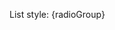 <div>
    <RadioButton value={"notes"} bind:group={radioGroup}><ListMusicSolid /></RadioButton>
    <RadioButton value={"numbers"} bind:group={radioGroup}><OrdoredListSolid /></RadioButton>
    <RadioButton value={"bullets"} bind:group={radioGroup}><ListSolid /></RadioButton>
</div>
  
<ButtonGroup>
    <RadioButton value={"notes"} bind:group={radioGroup}><ListMusicSolid /></RadioButton>
    <RadioButton value={"numbers"} bind:group={radioGroup}><OrdoredListSolid /></RadioButton>
    <RadioButton value={"bullets"} bind:group={radioGroup}><ListSolid /></RadioButton>
</ButtonGroup>
  
<p>List style: {radioGroup}</p>